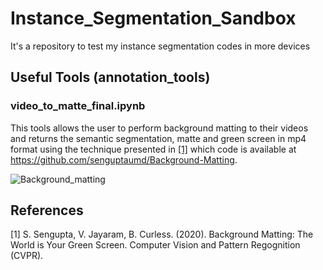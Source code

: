 # Instance_Segmentation_Sandbox
It's a repository to test my instance segmentation codes in more devices
## Useful Tools (annotation_tools)
### video_to_matte_final.ipynb
This tools allows the user to perform background matting to their videos and returns the semantic segmentation, matte and green screen in mp4 format using the technique presented in [[1]](#1) which code is available at https://github.com/senguptaumd/Background-Matting.


![Background_matting](github_media/background_substraction/gif/background_matting.GIF)
## References
<a id="1">[1]</a> 
S. Sengupta, V. Jayaram, B. Curless. (2020). 
Background Matting: The World is Your Green Screen. 
Computer Vision and Pattern Regognition (CVPR).
